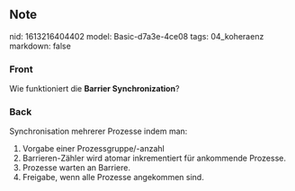 ## Note
nid: 1613216404402
model: Basic-d7a3e-4ce08
tags: 04_koheraenz
markdown: false

### Front
Wie funktioniert die <b>Barrier Synchronization</b>?

### Back
Synchronisation mehrerer Prozesse indem man:
<div>
  <ol>
    <li>Vorgabe einer Prozessgruppe/-anzahl
    <li>Barrieren-Zähler wird atomar inkrementiert für ankommende
    Prozesse.
    <li>Prozesse warten an Barriere.
    <li>Freigabe, wenn alle Prozesse angekommen sind.
  </ol>
</div>
